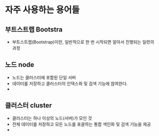 # 자주 사용하는 용어들


## 부트스트랩 Bootstra
- 부트스트랩(Bootstrap)이란, 일반적으로 한 번 시작되면 알아서 진행되는 일련의 과정


## 노드 node
- 노드는 클러스터에 포함된 단일 서버
- 데이터를 저장하고 클러스터의 인덱스화 및 검색 기능에 참여한다.
- 


## 클러스터 cluster
- 클러스터는 하나 이상의 노드(서버)가 모인 것
- 전체 데이터를 저장하고 모든 노드를 포괄하는 통합 색인화 및 검색 기능을 제공
- 


